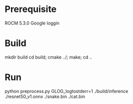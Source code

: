 # Prerequisite
ROCM 5.3.0
Google loggin

# Build
mkdir build
cd build; cmake ../; make; cd ..

# Run
python preprocess.py
GLOG_logtostderr=1 ./build/inference ./resnet50_v1.onnx ./snake.bin ./cat.bin
